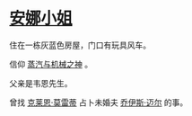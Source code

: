 # [安娜小姐](../龙套/安娜小姐.md)

住在一栋灰蓝色房屋，门口有玩具风车。

信仰 [蒸汽与机械之神](../神明/蒸汽与机械之神.md) 。

父亲是韦恩先生。

曾找 [克莱恩·莫雷蒂](../主角身份/克莱恩·莫雷蒂.md) 占卜未婚夫 [乔伊斯·迈尔](../龙套/乔伊斯·迈尔.md) 的事。
